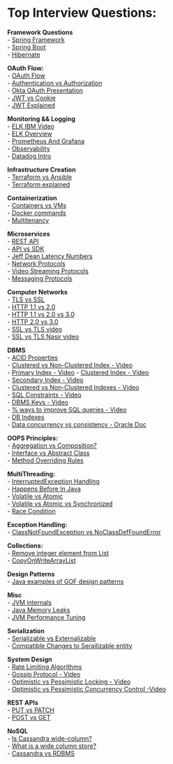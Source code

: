 # Top Interview Questions:

**Framework Questions**         
    - [Spring Framework](https://www.interviewbit.com/spring-interview-questions/)      
    - [Spring Boot](https://www.interviewbit.com/spring-boot-interview-questions/)      
    - [Hibernate](https://www.interviewbit.com/hibernate-interview-questions/)          
    
**OAuth Flow:**     
    - [OAuth Flow](https://www.oauth.com/playground/client-registration.html?returnto=authorization-code.html#)         
    - [Authentication vs Authorization](https://stackoverflow.com/questions/6556522/authentication-versus-authorization)    
    - [Okta OAuth Presentation](https://www.youtube.com/watch?v=996OiexHze0)        
    - [JWT vs Cookie](https://www.youtube.com/watch?v=GhWi11aN7t4)              
    - [JWT Explained](https://arielweinberger.medium.com/json-web-token-jwt-the-only-explanation-youll-ever-need-cf53f0822f50)          
    
**Monitoring && Logging**       
    - [ELK IBM Video](https://www.youtube.com/watch?v=ZP0NmfyfsoM)      
    - [ELK Overview](https://www.youtube.com/watch?v=Hqn5p67uev4)   
    - [Prometheus And Grafana](https://www.youtube.com/watch?v=h4Sl21AKiDg)     
    - [Observability](https://www.youtube.com/watch?v=CAQ_a2-9UOI)          
    - [Datadog Intro](https://www.youtube.com/watch?v=YmJcbAI_OCg)          
        
**Infrastructure Creation**                     
    - [Terraform vs Ansible](https://www.youtube.com/watch?v=rx4Uh3jv1cA)           
    - [Terraform explained](https://www.youtube.com/watch?v=HmxkYNv1ksg)            
        
**Containerization**        
    - [Containers vs VMs](https://www.youtube.com/watch?v=cjXI-yxqGTI)          
    - [Docker commands](https://www.youtube.com/watch?v=xGn7cFR3ARU)            
    - [Multitenancy]()          
            
**Microservices**   
    - [REST API](https://www.youtube.com/watch?v=lsMQRaeKNDk)   
    - [API vs SDK](https://www.youtube.com/watch?v=kG-fLp9BTRo)         
    - [Jeff Dean Latency Numbers](http://highscalability.com/blog/2011/1/26/google-pro-tip-use-back-of-the-envelope-calculations-to-choo.html)          
    - [Network Protocols](https://www.geeksforgeeks.org/14-most-common-network-protocols-and-their-vulnerabilities/)        
    - [Video Streaming Protocols](https://www.dacast.com/blog/video-streaming-protocol/)            
    - [Messaging Protocols](https://www.cometchat.com/blog/popular-chat-and-instant-messaging-protocols)            

**Computer Networks**        
    - [TLS vs SSL](https://www.geeksforgeeks.org/difference-between-secure-socket-layer-ssl-and-transport-layer-security-tls/)              
    - [HTTP 1.1 vs 2.0](https://www.cloudflare.com/en-in/learning/performance/http2-vs-http1.1/#:~:text=Multiplexing%3A%20HTTP%2F1.1%20loads%20resources,resource%20blocks%20any%20other%20resource.)       
    - [HTTP 1.1 vs 2.0 vs 3.0](https://www.youtube.com/watch?v=0OrmKCB0UrQ)      
    - [HTTP 2.0 vs 3.0](https://www.youtube.com/watch?v=GriONb4EfPY)    
    - [SSL vs TLS video](https://www.youtube.com/watch?v=k3rFFLmQCuY)          
    - [SSL vs TLS Nasir video](https://www.youtube.com/watch?v=r1nJT63BFQ0)       
                 
**DBMS**        
    - [ACID Properties](https://www.geeksforgeeks.org/acid-properties-in-dbms/)  
    - [Clustered vs Non-Clustered Index - Video](https://www.youtube.com/watch?v=xAQga907NVU)       
    - [Primary Index - Video](https://www.youtube.com/watch?v=4E-MGnjMhRw&list=PLxCzCOWd7aiFAN6I8CuViBuCdJgiOkT2Y&index=97)
    - [Clustered Index - Video](https://www.youtube.com/watch?v=UpJ9ICmzaAM&list=PLxCzCOWd7aiFAN6I8CuViBuCdJgiOkT2Y&index=98)       
    - [Secondary Index - Video](https://www.youtube.com/watch?v=Ua08uVgsk4k&list=PLxCzCOWd7aiFAN6I8CuViBuCdJgiOkT2Y&index=99)       
    - [Clustered vs Non-Clustered Indexes - Video](https://www.youtube.com/watch?v=ITcOiLSfVJQ)             
    - [SQL Constraints - Video](https://www.youtube.com/watch?v=PcMr6xoundk)                   
    - [DBMS Keys - Video](https://www.youtube.com/watch?v=p3yJZH8_bsc)          
    - [% ways to improve SQL queries - Video](https://www.youtube.com/watch?v=V-4_PAMBSjY)                         
    - [DB Indexes](https://medium.com/@akshitbansall/indexing-whats-the-fuss-5ad90f0b9235)                           
    - [Data concurrency vs consistency - Oracle Doc](https://docs.oracle.com/cd/B19306_01/server.102/b14220/consist.htm#:~:text=Row%2Dlevel%20locks%20are%20primarily,level%20to%20a%20coarser%20granularity.)      
                    
                
**OOPS Principles:**        
    - [Aggregation vs Composition?](https://stackoverflow.com/questions/734891/aggregation-versus-composition/734997)       
    - [Interface vs Abstract Class](https://stackoverflow.com/questions/19998454/when-to-use-java-8-interface-default-method-vs-abstract-method)   
    - [Method Overriding Rules](https://www.geeksforgeeks.org/overriding-in-java/)                  
        
**MultiThreading:**     
    - [InterruptedException Handling](https://stackoverflow.com/questions/3976344/handling-interruptedexception-in-java)        
    - [Happens Before In Java](https://docs.oracle.com/javase/8/docs/api/java/util/concurrent/package-summary.html#MemoryVisibility)        
    - [Volatile vs Atomic](https://stackoverflow.com/questions/19744508/volatile-vs-atomic#:~:text=Volatile%20and%20Atomic%20are%20two,on%20variables%20are%20performed%20atomically.)        
    - [Volatile vs Atomic vs Synchronized](https://stackoverflow.com/questions/9749746/what-is-the-difference-between-atomic-volatile-synchronized?noredirect=1&lq=1)   
    - [Race Condition](https://stackoverflow.com/questions/25168062/why-is-i-not-atomic)            
    
**Exception Handling:**     
    - [ClassNotFoundException vs NoClassDefFoundError](https://stackoverflow.com/questions/1457863/what-causes-and-what-are-the-differences-between-noclassdeffounderror-and-classn)        
        
**Collections:**        
    - [Remove integer element from List](https://stackoverflow.com/questions/21795376/java-how-to-remove-an-integer-item-in-an-arraylist)   
    - [CopyOnWriteArrayList](https://www.geeksforgeeks.org/copyonwritearraylist-in-java/)           
        
**Design Patterns**     
    - [Java examples of GOF design patterns](https://stackoverflow.com/questions/1673841/examples-of-gof-design-patterns-in-javas-core-libraries)               
        
**Misc**        
    - [JVM internals](https://www.freecodecamp.org/news/jvm-tutorial-java-virtual-machine-architecture-explained-for-beginners/)            
    - [Java Memory Leaks](https://www.baeldung.com/java-memory-leaks)      
    - [JVM Performance Tuning](https://www.linkedin.com/pulse/java-jvm-performance-tuning-ph%25C3%25A1t-l%25C3%25A0u/?trackingId=iviPJ6LgRwS1WeiAPgGPqA%3D%3D)                
    
**Serialization**       
    - [Serializable vs Externalizable](https://www.javamadesoeasy.com/2015/07/difference-between-externalizable-and.html)           
    - [Compatible Changes to Serailizable entity](https://www.javamadesoeasy.com/2015/06/compatible-and-incompatible-changes-in.html)         
    
**System Design**       
    - [Rate Limiting Algorithms](https://www.quinbay.com/blog/understanding-rate-limiting-algorithms)   
    - [Gossip Protocol - Video](https://www.youtube.com/watch?v=1b1mrNB6zjQ)            
    - [Optimistic vs Pessimistic Locking - Video](https://www.youtube.com/watch?v=3b9KGcHRjRU)          
    - [Optimistic vs Pessimistic Concurrency Control -Video](https://www.youtube.com/watch?v=I8IlO0hCSgY)               
    
**REST APIs**       
    - [PUT vs PATCH](https://stackoverflow.com/questions/28459418/use-of-put-vs-patch-methods-in-rest-api-real-life-scenarios/39338329#39338329)            
    - [POST vs GET](https://stackoverflow.com/questions/19637459/rest-api-using-post-instead-of-get)            
       
**NoSQL**       
    - [Is Cassandra wide-column?](https://stackoverflow.com/questions/13010225/why-many-refer-to-cassandra-as-a-column-oriented-database)       
    - [What is a wide column store?](https://stackoverflow.com/questions/62010368/what-exactly-is-a-wide-column-store)          
    - [Cassandra vs RDBMS](https://stackoverflow.com/questions/36210321/comparing-cassandra-structure-with-relational-databases)        
                 